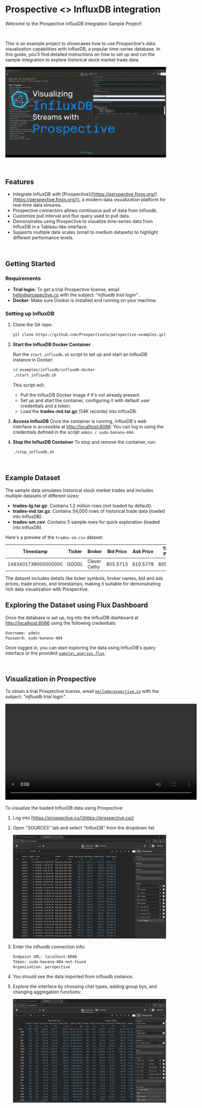 # Prospective <> InfluxDB integration

Welcome to the Prospective InfluxDB Integration Sample Project!

<br/>

This is an example project to showcases how to use Prospective's data visualization capabilities with InfluxDB, a popular time-series database. In this guide, you'll find detailed instructions on how to set up and run the sample integration to explore historical stock market trade data.

![influxdb demo](imgs/influxdb-demo.gif)

<br/>

## Features

- Integrate InfluxDB with [Prospective]\([https://perspective.finos.org/](https://perspective.finos.org/)), a modern data visualization platform for real-time data streams.
- Prospective connectors allows continuous pull of data from influxdb.
- Customize pull interval and flux query used to pull data.
- Demonstrates using Prospective to visualize time-series data from InfluxDB in a Tableau-like interface.
- Supports multiple data scales (small to medium datasets) to highlight different performance levels.

<br/>

## Getting Started

### Requirements

- **Trial login:** To get a trial Prospective license, email [hello@prospective.co](mailto\:hello@prospective.co) with the subject: *"influxdb trial login"* .
- **Docker**: Make sure Docker is installed and running on your machine.

### Setting up InfluxDB

1. Clone the Git repo:

   ```bash
   git clone https://github.com/ProspectiveCo/perspective-examples.git
   ```


2. **Start the InfluxDB Docker Container**

   Run the `start_influxdb.sh` script to set up and start an InfluxDB instance in Docker:

   ```bash
   cd examples/influxdb/influxdb-docker
   ./start_influxdb.sh
   ```

   This script will:

   - Pull the InfluxDB Docker image if it's not already present.
   - Set up and start the container, configuring it with default user credentials and a token.
   - Load the **trades-md.tar.gz** (54K records)  into InfluxDB.


3. **Access InfluxDB**
   Once the container is running, InfluxDB's web interface is accessible at [http://localhost:8086](http://localhost:8086). You can log in using the credentials defined in the script `admin / sudo-banana-404`.


4. **Stop the InfluxDB Container**
   To stop and remove the container, run:

   ```bash
   ./stop_influxdb.sh
   ```

<br/>

## Example Dataset

The sample data simulates historical stock market trades and includes multiple datasets of different sizes:

- **trades-lg.tar.gz**: Contains 1.2 million rows (not loaded by default).
- **trades-md.tar.gz**: Contains 54,000 rows of historical trade data (loaded into InfluxDB).
- **trades-sm.csv**: Contains 5 sample rows for quick exploration (loaded into InfluxDB).

Here's a preview of the `trades-sm.csv` dataset:

| Timestamp           | Ticker | Broker       | Bid Price | Ask Price | Trade Price | Bid Spread | Shares | Trade Value | Open Price | Close Price | Date       |
| ------------------- | ------ | ------------ | --------- | --------- | ----------- | ---------- | ------ | ----------- | ---------- | ----------- | ---------- |
| 1483401739000000000 | GOOGL  | Clever Cathy | 805.5713  | 810.5778  | 805.6254    | 5.0065     | 50     | 40281.2711  | 800.619995 | 808.01001   | 2017-01-03 |

The dataset includes details like ticker symbols, broker names, bid and ask prices, trade prices, and timestamps, making it suitable for demonstrating rich data visualization with Prospective.

## Exploring the Dataset using Flux Dashboard

Once the database is set up, log into the InfluxDB dashboard at [http\://localhost:8086](http\://localhost:8086) using the following credentials:

```
Username: admin
Password: sudo-banana-404
```

Once logged in, you can start exploring the data using InfluxDB's query interface or the provided [`sample\_queries.flux`](./sample_queries.flux).

<br/>

## Visualization in Prospective

To obtain a trial Prospective license, email [`hello@prospective.co`](mailto\:hello@prospective.co) with the subject: *"influxdb trial login"*.

<video width="600" controls>
  <source src="imgs/influxdb_connector_compressed.mp4" type="video/mp4">
  Your browser does not support the video tag.
</video>


To visualize the loaded InfluxDB data using Prospective:

1. Log into [https://prospective.co/](https://prospective.co/)

2. Open "SOURCES" tab and select "InfluxDB" from the dropdown list.
   
   <img src="imgs/data_source_connection.png" width="640" />

3. Enter the influxdb connection info:

   ```
   Endpoint URL: localhost:8080
   Token: sudo-banana-404-not-found
   Organization: perspective
   ```

4. You should see the data imported from influxdb instance.


5. Explore the interface by choosing chat types, adding group bys, and changing aggregation functions:

    <img src="imgs/aggregates.png" width="640" />


